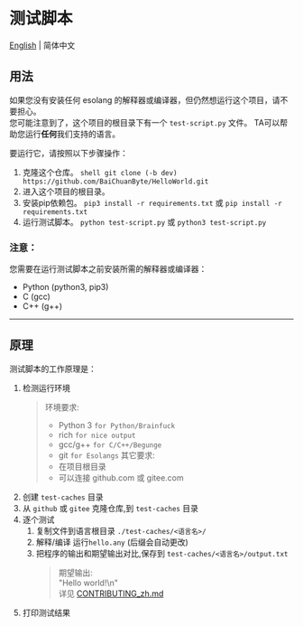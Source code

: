 # 测试脚本
[English](../TEST-SCRIPT.md) | 简体中文


## 用法
如果您没有安装任何 esolang 的解释器或编译器，但仍然想运行这个项目，请不要担心。<br>
您可能注意到了，这个项目的根目录下有一个 `test-script.py` 文件。
TA可以帮助您运行**任何**我们支持的语言。<br>

要运行它，请按照以下步骤操作：
1. 克隆这个仓库。  `shell git clone (-b dev) https://github.com/BaiChuanByte/HelloWorld.git`
2. 进入这个项目的根目录。
3. 安装pip依赖包。   `pip3 install -r requirements.txt` 或 `pip install -r requirements.txt`
4. 运行测试脚本。    `python test-script.py` 或 `python3 test-script.py`


### 注意：
您需要在运行测试脚本之前安装所需的解释器或编译器：
- Python (python3, pip3)
- C (gcc)
- C++ (g++)

---
## 原理
测试脚本的工作原理是：
1. 检测运行环境
    > 环境要求:
    > - Python 3    `for Python/Brainfuck`
    > - rich       `for nice output`
    > - gcc/g++     `for C/C++/Begunge`
    > - git         `for Esolangs`
    > 其它要求:
    > - 在项目根目录
    > - 可以连接 github.com 或 gitee.com
2. 创建 `test-caches` 目录
3. 从 `github` 或 `gitee` 克隆仓库,到 `test-caches` 目录
4. 逐个测试
    1. 复制文件到语言根目录 `./test-caches/<语言名>/`
    2. 解释/编译 运行`hello.any` (后缀会自动更改)
    1. 把程序的输出和期望输出对比,保存到 `test-caches/<语言名>/output.txt`
        > 期望输出:<br>
        > "Hello world!\n"<br>
        > 详见 [CONTRIBUTING_zh.md](./CONTRIBUTING_zh.md#我我们可以做什么)
5. 打印测试结果

